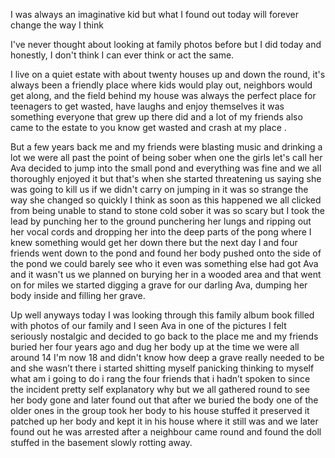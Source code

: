 I was always an imaginative kid but what I found out today will forever change the way I think 

I've never thought about looking at family photos before but I did today and honestly, I don't think I can ever think or act the same. 

I live on a quiet estate with about twenty houses up and down the round, it's always been a friendly place where kids would play out, neighbors would get along, and the field behind my house was always the perfect place for teenagers to get wasted, have laughs and enjoy themselves it was something everyone that grew up there did and a lot of my friends also came to the estate to you know get wasted and crash at my place .

But a few years back me and my friends were blasting music and drinking a lot we were all past the point of being sober when one the girls let's call her Ava decided to jump into the small pond and everything was fine and we all thoroughly enjoyed it but that's when she started threatening us saying she was going to kill us if we didn't carry on jumping in it was so strange the way she changed so quickly I think as soon as this happened we all clicked from being unable to stand to stone cold sober it was so scary but I took the lead by punching her to the ground punchering her lungs and ripping out her vocal cords and dropping her into the deep parts of the pong where I knew something would get her down there but the next day I and four friends went down to the pond and found her body pushed onto the side of the pond we could barely see who it even was something else had got Ava and it wasn't us we planned on burying her in a wooded area and that went on for miles we started digging a grave for our darling Ava, dumping her body inside and filling her grave. 

Up well anyways today I was looking through this family album book filled with photos of our family and I seen Ava in one of the pictures I felt seriously nostalgic and decided to go back to the place me and my friends buried her four years ago and dug her body up at the time we were all around 14 I'm now 18 and didn't know how deep a grave really needed to be and she wasn’t there i started shitting myself panicking thinking to myself what am i going to do i rang the four friends that i hadn’t spoken to since the incident pretty self explanatory why but we all gathered round to see her body gone and later found out that after we buried the body one of the older ones in the group took her body to his house stuffed it preserved it patched up her body and kept it in his house where it still was and we later found out he was arrested after a neighbour came round and found the doll stuffed in the basement slowly rotting away.